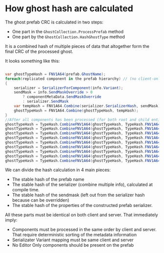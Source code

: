 # How ghost hash are calculated

The ghost prefab CRC is calculated in two steps:
- One part in the `GhostCollection.ProcessPrefab` method
- One part by the `GhostCollection.HashGhostType` method

It is a combined hash of multiple pieces of data that altogether form the final CRC of the processed ghost.

It looks something like this:

```csharp

var ghostTypeHash = FNV1A64(prefab.GhostName);
foreach(replicated component in the prefab hierarchy) // (no client-only or server-only)
{
    serializer = SerializerForComponent(info.Variant);
    sendMask = info.SendMaskOverride > 0
        ? componentMetaData.SendMaskOverride
        : serializer.SendMask
    var tempHash = FNV1A64.Combine(serializer.SerializerHash, sendMask)
    ghostTypeHash = FNV1A64.Combine(ghostTypeHash, tempHash);
}
//After all components has been processed (for both root and child entiites)
ghostTypeHash = TypeHash.CombineFNV1A64(ghostTypeHash, TypeHash.FNV1A64(FirstComponent));
ghostTypeHash = TypeHash.CombineFNV1A64(ghostTypeHash, TypeHash.FNV1A64(NumComponents));
ghostTypeHash = TypeHash.CombineFNV1A64(ghostTypeHash, TypeHash.FNV1A64(NumChildComponents));
ghostTypeHash = TypeHash.CombineFNV1A64(ghostTypeHash, TypeHash.FNV1A64(SnapshotSize));
ghostTypeHash = TypeHash.CombineFNV1A64(ghostTypeHash, TypeHash.FNV1A64(ChangeMaskBits));
ghostTypeHash = TypeHash.CombineFNV1A64(ghostTypeHash, TypeHash.FNV1A64(PredictionOwnerOffset));
ghostTypeHash = TypeHash.CombineFNV1A64(ghostTypeHash, TypeHash.FNV1A64(OwnerPredicted));
ghostTypeHash = TypeHash.CombineFNV1A64(ghostTypeHash, TypeHash.FNV1A64(IsGhostGroup));
ghostTypeHash = TypeHash.CombineFNV1A64(ghostTypeHash, TypeHash.FNV1A64(EnableableBits));
```

We can divide the hash calculation in 4 main pieces:

- The stable hash of the prefab name
- The stable hash of the serializer (combine multiple info), calculated at compile time.
- The stable hash of the sendmask (left out from the serializer hash because can be overridden)
- The stable hash of the properties of the constructed prefab serializer.

All these parts must be identical on both client and server. That immediately imply:

- Components must be processed in the same order by client and server. That require deterministic sorting of the metadata information
- Serializater Variant mapping must be same client and server
- No Editor Only components should be present on the prefab
